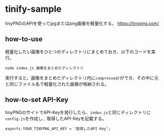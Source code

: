 # tinify-sample

tinyPNGのAPIを使ってjpgまたはpng画像を軽量化する。
https://tinypng.com/

## how-to-use
軽量化したい画像をひとつのディレクトリにまとめておき、以下のコードを実行。
```
node index.js 画像をまとめたディレクトリ
```
実行すると、画像をまとめたディレクトリ内に`compressed/`ができ、その中に元と同じファイル名で軽量化された画像が格納される。

## how-to-set API-Key
tinyPNGのサイトでAPI-Keyを発行したら、`index.js`と同じディレクトリに`config.js`を作成し、取得したAPI-Keyを記載する。
```
exports.YOUR_TINYPNG_API_KEY = '取得したAPI Key';
```

